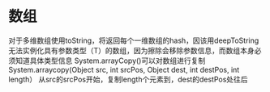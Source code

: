 # 数组
对于多维数组使用toString，将返回每个一维数组的hash，因该用deepToString
无法实例化具有参数类型（T）的数组，因为擦除会移除参数信息，而数组本身必须知道具体类型信息
System.arrayCopy()可以对数组进行复制
System.arraycopy(Object src, int srcPos, Object dest, int destPos, int length）
从src的srcPos开始，复制length个元素到，dest的destPos处往后
